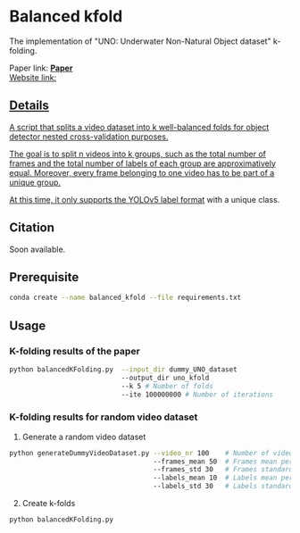 <h1>Balanced kfold</h1>

The implementation of "UNO: Underwater Non-Natural Object dataset" k-folding.

Paper link: <a href="https://www.lirmm.fr/~chaumont/publications/CVAUI2022_ICPR2022_Barrelet_Chaumont_Subsol_Creuze_Gouttefarde_From_TrashCan_to_UNO.pdf"> <b>Paper</b> <br>
Website link: <a href="https://www.lirmm.fr/uno/">

<h2>Details</h2>

A script that splits a video dataset into k well-balanced folds for object detector nested cross-validation purposes.

The goal is to split n videos into k groups, such as the total number of frames and the total number of labels of each group are approximatively equal. Moreover, every frame belonging to one video has to be part of a unique group.

At this time, it only supports the <a href="https://github.com/ultralytics/yolov5/issues/2293">YOLOv5 label format</a> with a unique class.

<h2>Citation</h2>
Soon available.

<br>

<h2>Prerequisite</h2>

```bash
conda create --name balanced_kfold --file requirements.txt
```
<h2>Usage</h2>

<h3>K-folding results of the paper</h3>

```bash
python balancedKFolding.py  --input_dir dummy_UNO_dataset
                            --output_dir uno_kfold
                            --k 5 # Number of folds
                            --ite 100000000 # Number of iterations
```

<h3>K-folding results for random video dataset</h3>

1. Generate a random video dataset<br>
```bash
python generateDummyVideoDataset.py --video_nr 100    # Number of videos
                                    --frames_mean 50  # Frames mean per video
                                    --frames_std 30   # Frames standard deviation per video
                                    --labels_mean 10  # Labels mean per frame
                                    --labels_std 30   # Labels standard deviation per frame
```
2. Create k-folds<br>
```bash
python balancedKFolding.py
```




